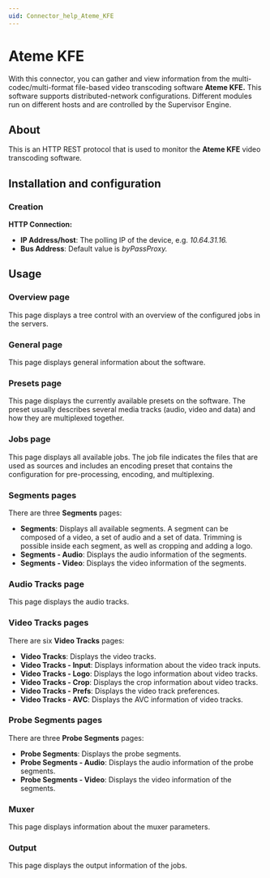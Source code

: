 ```yaml
---
uid: Connector_help_Ateme_KFE
---
```


# Ateme KFE

With this connector, you can gather and view information from the multi-codec/multi-format file-based video transcoding software **Ateme KFE.** This software supports distributed-network configurations. Different modules run on different hosts and are controlled by the Supervisor Engine.

## About

This is an HTTP REST protocol that is used to monitor the **Ateme KFE** video transcoding software.

## Installation and configuration

### Creation

**HTTP Connection:**

- **IP Address/host**: The polling IP of the device, e.g. *10.64.31.16.*
- **Bus Address**: Default value is *byPassProxy.*

## Usage

### Overview page

This page displays a tree control with an overview of the configured jobs in the servers.

### General page

This page displays general information about the software.

### Presets page

This page displays the currently available presets on the software. The preset usually describes several media tracks (audio, video and data) and how they are multiplexed together.

### Jobs page

This page displays all available jobs. The job file indicates the files that are used as sources and includes an encoding preset that contains the configuration for pre-processing, encoding, and multiplexing.

### Segments pages

There are three **Segments** pages:

- **Segments**: Displays all available segments. A segment can be composed of a video, a set of audio and a set of data. Trimming is possible inside each segment, as well as cropping and adding a logo.
- **Segments - Audio**: Displays the audio information of the segments.
- **Segments - Video**: Displays the video information of the segments.

### Audio Tracks page

This page displays the audio tracks.

### Video Tracks pages

There are six **Video Tracks** pages:

- **Video Tracks**: Displays the video tracks.
- **Video Tracks - Input**: Displays information about the video track inputs.
- **Video Tracks - Logo**: Displays the logo information about video tracks.
- **Video Tracks - Crop**: Displays the crop information about video tracks.
- **Video Tracks - Prefs**: Displays the video track preferences.
- **Video Tracks - AVC**: Displays the AVC information of video tracks.

### Probe Segments pages

There are three **Probe Segments** pages:

- **Probe Segments**: Displays the probe segments.
- **Probe Segments - Audio**: Displays the audio information of the probe segments.
- **Probe Segments - Video**: Displays the video information of the segments.

### Muxer

This page displays information about the muxer parameters.

### Output

This page displays the output information of the jobs.
